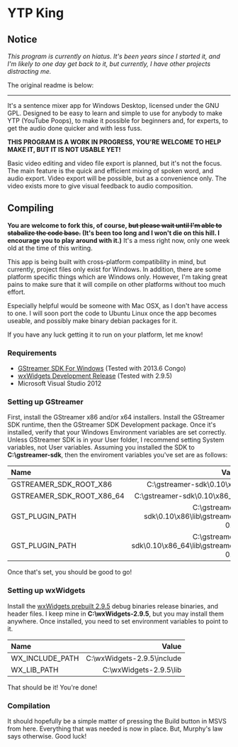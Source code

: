 YTP King
========

Notice
------
*This program is currently on hiatus. It's been years since I started it, and I'm likely to one day get back to it, but currently, I have other projects distracting me.*

The original readme is below:

-------------------------------

It's a sentence mixer app for Windows Desktop, licensed under the GNU GPL. Designed to be easy to learn and simple to use for anybody to make YTP (YouTube Poops), to make it possible for beginners and, for experts, to get the audio done quicker and with less fuss.

**THIS PROGRAM IS A WORK IN PROGRESS, YOU'RE WELCOME TO HELP MAKE IT,
BUT IT IS NOT USABLE YET!**

Basic video editing and video file export is planned, but it's not the focus. The main feature is the quick and efficient mixing of spoken word, and audio export. Video export will be possible, but as a convenience only. The video exists more to give visual feedback to audio composition.

Compiling
---------

**You are welcome to fork this, of course, ~~but please wait until I'm able to stabalize the code base.~~ (It's been too long and I won't die on this hill. I encourage you to play around with it.)** It's a mess right now, only one week old at the time of this writing.

This app is being built with cross-platform compatibility in mind, but currently, project files only exist for Windows. In addition, there are some platform specific things which are Windows only. However, I'm taking great pains to make sure that it will compile on other platforms without too much effort.

Especially helpful would be someone with Mac OSX, as I don't have access to one. I will soon port the code to Ubuntu Linux once the app becomes useable, and possibly make binary debian packages for it.

If you have any luck getting it to run on your platform, let me know!

### Requirements

* [GStreamer SDK For Windows][1] (Tested with 2013.6 Congo)
* [wxWidgets Development Release][2] (Tested with 2.9.5)
* Microsoft Visual Studio 2012

[1]: http://docs.gstreamer.com/display/GstSDK/Installing+on+Windows
[2]: http://www.wxwidgets.org/

### Setting up GStreamer

First, install the GStreamer x86 and/or x64 installers. Install the GStreamer SDK runtime, then the GStreamer SDK Development package. Once it's installed, verify that your Windows Environment variables are set correctly. Unless GStreamer SDK is in your User folder, I recommend setting System variables, not User variables. Assuming you installed the SDK to **C:\gstreamer-sdk**, then the enviroment variables you've set are as follows:

|           Name            |                    Value                        |  Arch  |
| :------------------------ | ----------------------------------------------: | :----: |
| GSTREAMER_SDK_ROOT_X86    | C:\gstreamer-sdk\0.10\x86                       | x86    |
| GSTREAMER_SDK_ROOT_X86_64 | C:\gstreamer-sdk\0.10\x86_64                    | x64    |
| GST_PLUGIN_PATH           | C:\gstreamer-sdk\0.10\x86\lib\gstreamer-0.10    | x86    |
| GST_PLUGIN_PATH           | C:\gstreamer-sdk\0.10\x86_64\lib\gstreamer-0.10 | x64    |

Once that's set, you should be good to go!

### Setting up wxWidgets

Install the [wxWidgets prebuilt 2.9.5][3] debug binaries release binaries, and header files. I keep mine in **C:\wxWidgets-2.9.5**, but you may install them anywhere. Once installed, you need to set environment variables to point to it.

|           Name            |                    Value                        |
| :------------------------ | ----------------------------------------------: |
| WX_INCLUDE_PATH           | C:\wxWidgets-2.9.5\include                      |
| WX_LIB_PATH               | C:\wxWidgets-2.9.5\lib                          |

That should be it! You're done!

[3]: http://sourceforge.net/projects/wxwindows/files/2.9.5/binaries/

### Compilation

It should hopefully be a simple matter of pressing the Build button in MSVS from here. Everything that was needed is now in place. But, Murphy's law says otherwise. Good luck!
